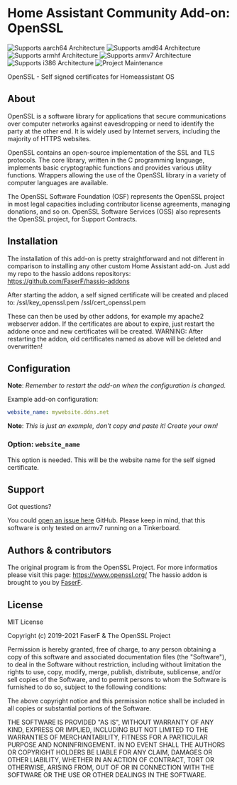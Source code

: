 # Home Assistant Community Add-on: OpenSSL
![Supports aarch64 Architecture][aarch64-shield] ![Supports amd64 Architecture][amd64-shield] ![Supports armhf Architecture][armhf-shield] ![Supports armv7 Architecture][armv7-shield] ![Supports i386 Architecture][i386-shield]
![Project Maintenance][maintenance-shield]

OpenSSL - Self signed certificates for Homeassistant OS

## About

OpenSSL is a software library for applications that secure communications over computer networks against eavesdropping or need to identify the party at the other end. It is widely used by Internet servers, including the majority of HTTPS websites.

OpenSSL contains an open-source implementation of the SSL and TLS protocols. The core library, written in the C programming language, implements basic cryptographic functions and provides various utility functions. Wrappers allowing the use of the OpenSSL library in a variety of computer languages are available.

The OpenSSL Software Foundation (OSF) represents the OpenSSL project in most legal capacities including contributor license agreements, managing donations, and so on. OpenSSL Software Services (OSS) also represents the OpenSSL project, for Support Contracts.

## Installation

The installation of this add-on is pretty straightforward and not different in comparison to installing any other custom Home Assistant add-on.
Just add my repo to the hassio addons repositorys: https://github.com/FaserF/hassio-addons

After starting the addon, a self signed certificate will be created and placed to:
/ssl/key_openssl.pem
/ssl/cert_openssl.pem

These can then be used by other addons, for example my apache2 webserver addon.
If the certificates are about to expire, just restart the addone once and new certificates will be created.
WARNING: After restarting the addon, old certificates named as above will be deleted and overwritten!

## Configuration

**Note**: _Remember to restart the add-on when the configuration is changed._

Example add-on configuration:

```yaml
website_name: mywebsite.ddns.net
```

**Note**: _This is just an example, don't copy and paste it! Create your own!_

### Option: `website_name`

This option is needed. This will be the website name for the self signed certificate.

## Support

Got questions?

You could [open an issue here][issue] GitHub.
Please keep in mind, that this software is only tested on armv7 running on a Tinkerboard.

## Authors & contributors

The original program is from the OpenSSL Project. For more informatios please visit this page: https://www.openssl.org/
The hassio addon is brought to you by [FaserF].

## License

MIT License

Copyright (c) 2019-2021 FaserF & The OpenSSL Project

Permission is hereby granted, free of charge, to any person obtaining a copy
of this software and associated documentation files (the "Software"), to deal
in the Software without restriction, including without limitation the rights
to use, copy, modify, merge, publish, distribute, sublicense, and/or sell
copies of the Software, and to permit persons to whom the Software is
furnished to do so, subject to the following conditions:

The above copyright notice and this permission notice shall be included in all
copies or substantial portions of the Software.

THE SOFTWARE IS PROVIDED "AS IS", WITHOUT WARRANTY OF ANY KIND, EXPRESS OR
IMPLIED, INCLUDING BUT NOT LIMITED TO THE WARRANTIES OF MERCHANTABILITY,
FITNESS FOR A PARTICULAR PURPOSE AND NONINFRINGEMENT. IN NO EVENT SHALL THE
AUTHORS OR COPYRIGHT HOLDERS BE LIABLE FOR ANY CLAIM, DAMAGES OR OTHER
LIABILITY, WHETHER IN AN ACTION OF CONTRACT, TORT OR OTHERWISE, ARISING FROM,
OUT OF OR IN CONNECTION WITH THE SOFTWARE OR THE USE OR OTHER DEALINGS IN THE
SOFTWARE.

[aarch64-shield]: https://img.shields.io/badge/aarch64-yes-green.svg
[amd64-shield]: https://img.shields.io/badge/amd64-yes-green.svg
[armhf-shield]: https://img.shields.io/badge/armhf-yes-green.svg
[armv7-shield]: https://img.shields.io/badge/armv7-yes-green.svg
[commits]: https://github.com/FaserF/openssl/commits/master
[contributors]: https://github.com/FaserF/hassio-addons/openssl/graphs/contributors
[FaserF]: https://github.com/FaserF/
[i386-shield]: https://img.shields.io/badge/i386-yes-green.svg
[issue]: https://github.com/FaserF/hassio-addons/issues
[repository]: https://github.com/FaserF/hassio-addons/openssl
[maintenance-shield]: https://img.shields.io/maintenance/yes/2021.svg
